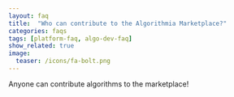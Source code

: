 ```yaml
---
layout: faq
title:  "Who can contribute to the Algorithmia Marketplace?"
categories: faqs
tags: [platform-faq, algo-dev-faq]
show_related: true
image:
  teaser: /icons/fa-bolt.png
---
```


Anyone can contribute algorithms to the marketplace!